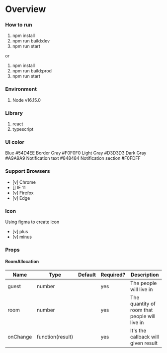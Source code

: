 # Overview

### How to run

1. npm install
2. npm run build:dev
3. npm run start

or

1. npm install
2. npm run build:prod
3. npm run start

### Environment

1. Node v16.15.0

### Library

1. react
2. typescript

### UI color

Blue #54D4EE
Border Gray #F0F0F0
Light Gray #D3D3D3
Dark Gray #A9A9A9
Notification text #848484
Notification section #F0FDFF

### Support Browsers

- [v] Chrome
- [] IE 11
- [v] Firefox
- [v] Edge

### Icon

Using figma to create icon

- [v] plus
- [v] minus

### Props

#### RoomAllocation
| Name        | Type                        | Default | Required? | Description                                                                                                       |
| ----------- | --------------------------- | ------- | --------- | ----------------------------------------------------------------------------------------------------------------- |
| guest          | number                      |         | yes     | The people will live in                                                             |
| room | number                      |         | yes     | The quantity of room that people will live in |
| onChange  | function(result) |         | yes       | It's the callback will given result                                          |